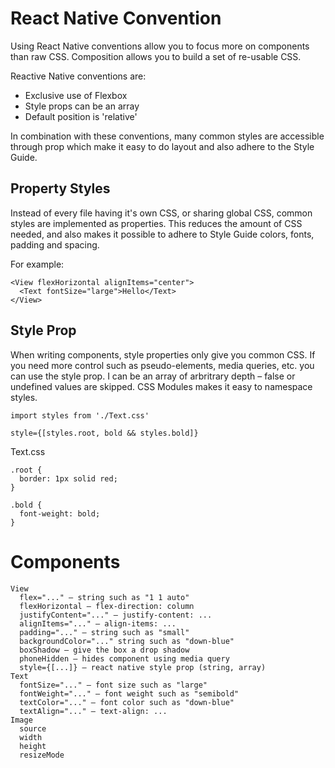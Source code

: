 
# React Native Convention

Using React Native conventions allow you to focus more on components than raw CSS. Composition allows you to build a set of re-usable CSS.

Reactive Native conventions are:

* Exclusive use of Flexbox
* Style props can be an array
* Default position is 'relative'

In combination with these conventions, many common styles are accessible through prop which make it easy to do layout and also adhere to the Style Guide. 


## Property Styles

Instead of every file having it's own CSS, or sharing global CSS, common styles are implemented as properties. This reduces the amount of CSS needed, and also makes it possible to adhere to Style Guide colors, fonts, padding and spacing.

For example:

```
<View flexHorizontal alignItems="center">
  <Text fontSize="large">Hello</Text>
</View>
```

## Style Prop

When writing components, style properties only give you common CSS. If you need more control such as pseudo-elements, media queries, etc. you can use the style prop. I can be an array of arbritrary depth – false or undefined values are skipped. CSS Modules makes it easy to namespace styles.

```
import styles from './Text.css'

style={[styles.root, bold && styles.bold]}
```

Text.css
```
.root {
  border: 1px solid red;
}

.bold {
  font-weight: bold;
}
```

# Components

```
View
  flex="..." – string such as "1 1 auto"
  flexHorizontal – flex-direction: column
  justifyContent="..." – justify-content: ...
  alignItems="..." – align-items: ...
  padding="..." – string such as "small"
  backgroundColor="..." string such as "down-blue"
  boxShadow – give the box a drop shadow
  phoneHidden – hides component using media query
  style={[...]} – react native style prop (string, array)
Text
  fontSize="..." – font size such as "large"
  fontWeight="..." – font weight such as "semibold"
  textColor="..." – font color such as "down-blue"
  textAlign="..." – text-align: ...
Image
  source
  width
  height
  resizeMode
```